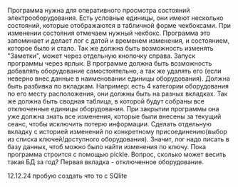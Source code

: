 Программа нужна для оперативного просмотра состояний электрооборудования. 
    Есть условные единицы, они имеют несколько состояний, которые отображаются в табличной форме чекбоксами. При изменении состояния отмечаем нужный чекбокс. Программа это запоминает и делает лог с датой и временем изменения, и состоянием, которое было и стало. Так же должна быть возможность изменять "Заметки", может через отдельную кнопочку справа.
Запуск программы через ярлык.
В программе должна быть возможность добавлять оборудование самостоятельно, а так же удалять его (если неверно внес данные в наименовании единицы оборудования).
Должна быть разбивка по вкладкам. Например: есть 4 категории оборудования по его месту расположения, они должны быть на разных вкладках. Так же должна быть сводная таблица, в которой будут собраны все отключенные единицы оборудования.
При закрытии программы она уже должна знать все изменения, которые были внесены за текущий сеанс, чтобы исключить потерю информации.
Сделать отдельную вкладку с историей изменений по конкретному присоединению(выбор из списка ключей/доступного оборудования). Значит, лог надо писать в базу данных, чтоб можно было найти изменения по ключу. Пока программа строится с помощью pickle. Вопрос, сколько может весить такая БД за год?
Первая вкладка - отключенное оборудование.

12.12.24  пробую создать что то с SQlite